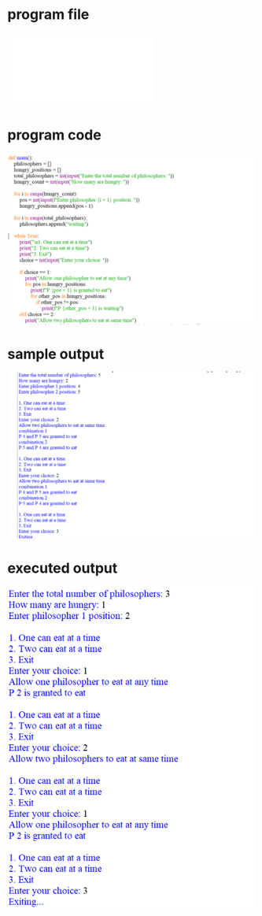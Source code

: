 
# program file
![program file](dinning-philosopher_563.py)

# program code 
![program code](dinning-philosopher_CODE_563.png)

# sample output
![sample output](dinning-philosopher_i0_563.png)

# executed output
![executed output](dinning-philosopher_E0_563.png)


